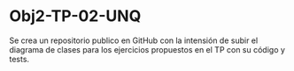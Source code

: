 # Obj2-TP-02-UNQ
Se crea un repositorio publico en GitHub con la intensión de subir el diagrama de clases para los ejercicios propuestos en el TP con su código y tests.
